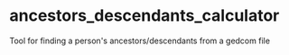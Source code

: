 # ancestors_descendants_calculator
Tool for finding a person's ancestors/descendants from a gedcom file
